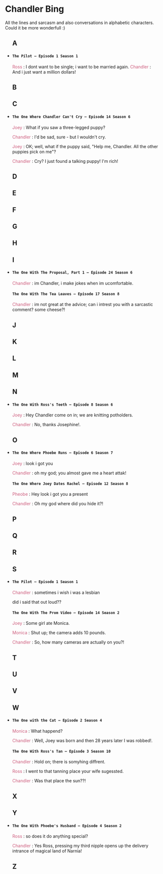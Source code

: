 # Chandler Bing

All the lines and sarcasm and also conversations in alphabetic characters. Could it be more wonderfull :)
<uL>

## A
<li>
<h4><code>The Pilot — Episode 1 Season 1</code></h4>
<p>
<span style="color: #cd5d7d;">Ross</span> : I dont want to be single; i want to be married again.
<span style="color: #cd5d7d;">Chandler</span> : And i just want a million dollars!
</p>
</li>

## B


## C

<li>
<h4><code>The One Where Chandler Can't Cry — Episode 14 Season 6</code></h4>
<p>
<span style="color: #cd5d7d;">Joey</span> : What if you saw a three-legged puppy?

<span style="color: #cd5d7d;">Chandler</span> : I'd be sad, sure - but I wouldn't cry.

<span style="color: #cd5d7d;">Joey</span> : OK; well, what if the puppy said, "Help me, Chandler. All the other puppies pick on me"?

<span style="color: #cd5d7d;">Chandler</span> : Cry? I just found a talking puppy! I'm rich!
</p>
</li>

## D

## E

## F

## G

## H

## I

<li>
<h4><code>The One With The Proposal, Part 1 — Episode 24 Season 6</code></h4>
<p>
<span style="color: #cd5d7d;">Chandler</span> : im Chandler, i make jokes when im ucomfortable.
</p>

<h4><code>The One With The Tea Leaves — Episode 17 Season 8</code></h4>
<p>
<span style="color: #cd5d7d;">Chandler</span> : im not great at the advice; can i intrest you with a sarcastic comment?
some cheese?!
</p>

</li>


## J

## K

## L

## M

## N
<li>
<h4><code>The One With Ross's Teeth — Episode 8 Season 6</code></h4>
<p>
<span style="color: #cd5d7d;">Joey</span> : Hey Chandler come on in; we are knitting potholders.

<span style="color: #cd5d7d;">Chandler</span> : No, thanks Josephine!.
</p>
</li>

## O
<li>
<h4><code>The One Where Phoebe Runs — Episode 6 Season 7</code></h4>
<p>
<span style="color: #cd5d7d;">Joey</span> : look i got you

<span style="color: #cd5d7d;">Chandler</span> : oh my god; you almost gave me a heart attak!
</p>
<h4><code>The One Where Joey Dates Rachel — Episode 12 Season 8</code></h4>
<p>
<span style="color: #cd5d7d;">Pheobe</span> : Hey look i got you a present

<span style="color: #cd5d7d;">Chandler</span> : Oh my god where did you hide it?!
</p>
</li>

## P

## Q

## R

## S
<li>
<h4><code>The Pilot — Episode 1 Season 1</code></h4>
<p>
<span style="color: #cd5d7d;">Chandler</span> : sometimes i wish i was a lesbian

<span style="color: #cd5d7d;"></span> did i said that out loud??
</p>
<h4><code>The One With The Prom Video — Episode 14 Season 2</code></h4>
<p>
<span style="color: #cd5d7d;">Joey</span> : Some girl ate Monica.
</p>
<p>
<span style="color: #cd5d7d;">Monica</span> : Shut up; the camera adds 10 pounds.
</p>
<p>
<span style="color: #cd5d7d;">Chandler</span> : So, how many cameras are actually on you?!
</p>
</li>

## T

## U

## V

## W

<li>
<h4><code>The One with the Cat — Episode 2 Season 4</code></h4>
<p>
<span style="color: #cd5d7d;">Monica</span> : What happend?

<span style="color: #cd5d7d;">Chandler</span> : Well, Joey was born and then 28 years later I was robbed!.
</p>

<h4><code>The One With Ross's Tan — Episode 3 Season 10</code></h4>
<p>
<span style="color: #cd5d7d;">Chandler</span> : Hold on; there is somyhing diffrent.

<span style="color: #cd5d7d;">Ross</span> : I went to that tanning place your wife sugessted.

<span style="color: #cd5d7d;">Chandler</span> : Was that place the sun??!
</p>
</li>


## X

## Y
<li>
<h4><code>The One With Phoebe's Husband — Episode 4 Season 2</code></h4>
<p>
<span style="color: #cd5d7d;">Ross</span> : so does it do anything special?
</p>
<p>
<span style="color: #cd5d7d;">Chandler</span> : Yes Ross, pressing my third nipple opens up the delivery intrance of magical land of Narnia!
</p>
</li>

## Z
</ul>